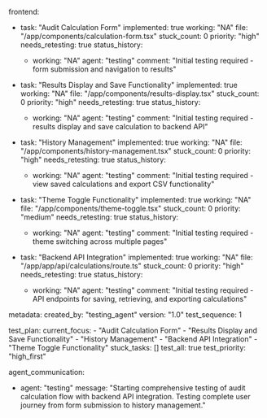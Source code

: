 frontend:
  - task: "Audit Calculation Form"
    implemented: true
    working: "NA"
    file: "/app/components/calculation-form.tsx"
    stuck_count: 0
    priority: "high"
    needs_retesting: true
    status_history:
      - working: "NA"
        agent: "testing"
        comment: "Initial testing required - form submission and navigation to results"

  - task: "Results Display and Save Functionality"
    implemented: true
    working: "NA"
    file: "/app/components/results-display.tsx"
    stuck_count: 0
    priority: "high"
    needs_retesting: true
    status_history:
      - working: "NA"
        agent: "testing"
        comment: "Initial testing required - results display and save calculation to backend API"

  - task: "History Management"
    implemented: true
    working: "NA"
    file: "/app/components/history-management.tsx"
    stuck_count: 0
    priority: "high"
    needs_retesting: true
    status_history:
      - working: "NA"
        agent: "testing"
        comment: "Initial testing required - view saved calculations and export CSV functionality"

  - task: "Theme Toggle Functionality"
    implemented: true
    working: "NA"
    file: "/app/components/theme-toggle.tsx"
    stuck_count: 0
    priority: "medium"
    needs_retesting: true
    status_history:
      - working: "NA"
        agent: "testing"
        comment: "Initial testing required - theme switching across multiple pages"

  - task: "Backend API Integration"
    implemented: true
    working: "NA"
    file: "/app/app/api/calculations/route.ts"
    stuck_count: 0
    priority: "high"
    needs_retesting: true
    status_history:
      - working: "NA"
        agent: "testing"
        comment: "Initial testing required - API endpoints for saving, retrieving, and exporting calculations"

metadata:
  created_by: "testing_agent"
  version: "1.0"
  test_sequence: 1

test_plan:
  current_focus:
    - "Audit Calculation Form"
    - "Results Display and Save Functionality"
    - "History Management"
    - "Backend API Integration"
    - "Theme Toggle Functionality"
  stuck_tasks: []
  test_all: true
  test_priority: "high_first"

agent_communication:
  - agent: "testing"
    message: "Starting comprehensive testing of audit calculation flow with backend API integration. Testing complete user journey from form submission to history management."
